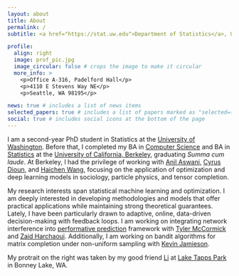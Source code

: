 ```yaml
---
layout: about
title: About
permalink: /
subtitle: <a href="https://stat.uw.edu">Department of Statistics</a>, University of Washington.

profile:
  align: right
  image: prof_pic.jpg
  image_circular: false # crops the image to make it circular
  more_info: >
    <p>Office A-316, Padelford Hall</p>
    <p>4110 E Stevens Way NE</p>
    <p>Seattle, WA 98195</p>

news: true # includes a list of news items
selected_papers: true # includes a list of papers marked as "selected={true}"
social: true # includes social icons at the bottom of the page
---
```


I am a second-year PhD student in Statistics at the [University of Washington](https://www.washington.edu/). Before that, I completed my BA in [Computer Science](https://eecs.berkeley.edu/) and BA in [Statistics](https://statistics.berkeley.edu/) at the [University of California, Berkeley](https://www.berkeley.edu/), graduating *Summa cum laude*. At Berkeley, I had the privilege of working with [Anil Aswani](https://aswani.ieor.berkeley.edu/), [Cyrus Dioun](https://business.ucdenver.edu/about/our-people/cyrus-dioun), and [Haichen Wang](https://hwang43.web.cern.ch/), focusing on the application of optimization and deep learning models in sociology, particle physics, and tensor completion.

My research interests span statistical machine learning and optimization. I am deeply interested in developing methodologies and models that offer practical applications while maintaining strong theoretical guarantees. Lately, I have been particularly drawn to adaptive, online, data-driven decision-making with feedback loops. I am working on integrating network interference into [performative prediction](https://arxiv.org/abs/2002.06673) framework with [Tyler McCormick](https://thmccormick.github.io/) and [Zaid Harchaoui](https://sites.google.com/uw.edu/zaid-harchaoui/). Additionally, I am working on bandit algorithms for matrix completion under non-uniform sampling with [Kevin Jamieson](https://homes.cs.washington.edu/~jamieson/about.html).

My protrait on the right was taken by my good friend [Li](https://www.linkedin.com/in/li-tian-cal/) at [Lake Tapps Park](https://www.piercecountywa.gov/1326/North-Lake-Tapps-Park) in Bonney Lake, WA.
